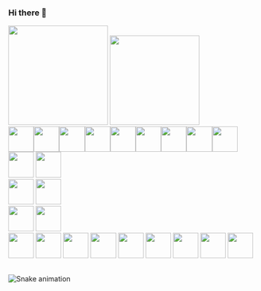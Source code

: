 ### Hi there 👋

<!--
**CarllosDc13/CarllosDc13** is a ✨ _special_ ✨ repository because its `README.md` (this file) appears on your GitHub profile.

Here are some ideas to get you started:

- 🔭 I’m currently working on ...
- 🌱 I’m currently learning ...
- 👯 I’m looking to collaborate on ...
- 🤔 I’m looking for help with ...
- 💬 Ask me about ...
- 📫 How to reach me: ...
- 😄 Pronouns: ...
- ⚡ Fun fact: ...
-->
  <div>
  <div>
    <img height="200em" src="https://github-readme-stats.vercel.app/api?username=CarllosDc13&locale=pt-BR&show_icons=true&theme=dark&include_all_commits=true&count_private=true&ring_color=79fe96"/>
    <img height="180em" src="https://github-readme-stats.vercel.app/api/top-langs/?username=CarllosDc13&locale=pt-BR&layout=compact&langs_count=16&theme=dark"/>
  </div>
  <div style="display: flex">
    <img style="height: 3.2rem" src="https://cdn.jsdelivr.net/gh/devicons/devicon/icons/html5/html5-original-wordmark.svg" />
    <img style="height: 3.2rem" src="https://cdn.jsdelivr.net/gh/devicons/devicon/icons/javascript/javascript-plain.svg" />
    <img style="height: 3.2rem" src="https://cdn.jsdelivr.net/gh/devicons/devicon/icons/css3/css3-original-wordmark.svg" />
    <img style="height: 3.2rem" src="https://cdn.jsdelivr.net/gh/devicons/devicon/icons/react/react-original-wordmark.svg" />
    <img style="height: 3.2rem" src="https://cdn.jsdelivr.net/gh/devicons/devicon/icons/angularjs/angularjs-original.svg" />
    <img style="height: 3.2rem" src="https://cdn.jsdelivr.net/gh/devicons/devicon/icons/typescript/typescript-original.svg" />
    <img style="height: 3.2rem" src="https://cdn.jsdelivr.net/gh/devicons/devicon/icons/redux/redux-original.svg" />
    <img style="height: 3.2rem" src="https://cdn.jsdelivr.net/gh/devicons/devicon/icons/tailwindcss/tailwindcss-original-wordmark.svg" />
    <img style="height: 3.2rem" src="https://cdn.jsdelivr.net/gh/devicons/devicon/icons/bootstrap/bootstrap-original-wordmark.svg" />
  </div>
  <div>
    <img style="height: 3.2rem" src="https://cdn.jsdelivr.net/gh/devicons/devicon/icons/csharp/csharp-original.svg" />
    <img style="height: 3.2rem" src="https://cdn.jsdelivr.net/gh/devicons/devicon/icons/nodejs/nodejs-original.svg" />
  </div>
  <div>
    <img style="height: 3.2rem" src="https://cdn.jsdelivr.net/gh/devicons/devicon/icons/flutter/flutter-original.svg" />
    <img style="height: 3.2rem" src="https://cdn.jsdelivr.net/gh/devicons/devicon/icons/dart/dart-original.svg" />
  </div>
  <div>
    <img style="height: 3.2rem" src="https://cdn.jsdelivr.net/gh/devicons/devicon/icons/visualstudio/visualstudio-plain.svg" />
    <img style="height: 3.2rem" src="https://cdn.jsdelivr.net/gh/devicons/devicon/icons/vscode/vscode-original-wordmark.svg" />
  </div>
  <div>    
    <img style="height: 3.2rem" src="https://cdn.jsdelivr.net/gh/devicons/devicon/icons/dotnetcore/dotnetcore-original.svg" /> 
    <img style="height: 3.2rem" src="https://cdn.jsdelivr.net/gh/devicons/devicon/icons/figma/figma-original.svg" />
    <img style="height: 3.2rem" src="https://cdn.jsdelivr.net/gh/devicons/devicon/icons/git/git-original.svg" />
    <img style="height: 3.2rem" src="https://cdn.jsdelivr.net/gh/devicons/devicon/icons/github/github-original.svg" />
    <img style="height: 3.2rem" src="https://cdn.jsdelivr.net/gh/devicons/devicon/icons/mysql/mysql-original.svg" />
    <img style="height: 3.2rem" src="https://cdn.jsdelivr.net/gh/devicons/devicon/icons/npm/npm-original-wordmark.svg" />
    <img style="height: 3.2rem" src="https://cdn.jsdelivr.net/gh/devicons/devicon/icons/python/python-original.svg" />
    <img style="height: 3.2rem" src="https://cdn.jsdelivr.net/gh/devicons/devicon/icons/trello/trello-plain.svg" />
    <img style="height: 3.2rem" src="https://cdn.jsdelivr.net/gh/devicons/devicon/icons/yarn/yarn-original.svg" />            
  </div>
</div>

##

![Snake animation](https://github.com/CarllosDc13/CarllosDc13/blob/output/github-contribution-grid-snake.svg)
